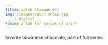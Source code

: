 ```yaml
---
title: catch (taiwan #1)
img: /images/catch choco.jpg
    - digital
*/make a tab for series of art/*
---
```


favorite taiwanese chocolate, part of full series


